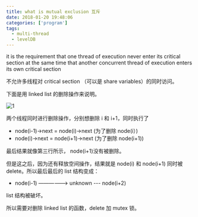 ```yaml
---
title: what is mutual exclusion 互斥
date: 2018-01-20 19:48:06
categories: ['program']
tags:
  - multi-thread
  - levelDB
---
```


it is the requirement that one thread of execution never enter its critical section at the same time that another concurrent thread of execution enters its own critical section

不允许多线程对 critical section （可以是 share variables）的同时访问。

下面是用 linked list 的删除操作来说明。

![1](1.png)

两个线程同时进行删除操作，分别想删除 i 和 i+1，同时执行了
- node(i-1)->next = node(i)->next (为了删除 node(i）)
- node(i)->next = node(i+1)->next (为了删除 node(i+1))

最后结果就像第三行所示， node(i+1)没有被删除。

但是这之后，因为还有释放空间操作，结果就是 node(i) 和 node(i+1) 同时被 delete。所以最后最后的 list 结构变成：
- node(i-1) ——————> unknown --- node(i+2)

list 结构被破坏。

所以需要对删除 linked list 的函数，delete 加 mutex 锁。
